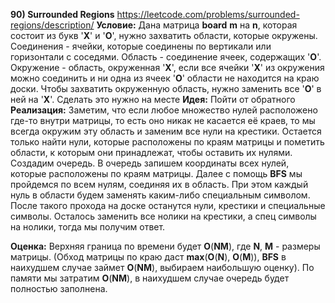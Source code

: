 **90) Surrounded Regions**
https://leetcode.com/problems/surrounded-regions/description/
**Условие:**
Дана матрица **board** **m** на **n**, которая состоит из букв '**X**' и '**O**', нужно захватить области, которые окружены.
Соединения - ячейки, которые соединены по вертикали или горизонтали с соседями.
Область - соединение ячеек, содержащих '**O**'.
Окружение - область, окруженная '**X**', если все ячейки '**X**' из окружения можно соединить и ни одна из ячеек '**O**' области не находится на краю доски.
Чтобы захватить окруженную область, нужно заменить все '**O**' в ней на '**X**'. Сделать это нужно на месте
**Идея:**
Пойти от обратного
**Реализация:**
    Заметим, что если любое множество нулей расположено где-то внутри матрицы, то есть оно никак не касается её краев, то мы всегда окружим эту область и заменим все нули на крестики. Остается только найти нули, которые расположены по краям матрицы и пометить области, к которым они принадлежат, чтобы оставить их нулями.
    Создадим очередь. В очередь запишем координаты всех нулей, которые расположены по краям матрицы. Далее с помощь **BFS** мы пройдемся по всем нулям, соединяя их в область. При этом каждый нуль в области будем заменять каким-либо специальным символом.
    После такого прохода на доске останутся нули, крестики и специальные символы. Осталось заменить все нолики на крестики, а спец символы на нолики, тогда мы получим ответ.

**Оценка:**
    Верхняя граница по времени будет **O**(**NM**), где **N**, **M** - размеры матрицы. (Обход матрицы по краю даст **max**(**O**(**N**), **O**(**M**)), **BFS** в наихудшем случае займет **O**(**NM**), выбираем наибольшую оценку). По памяти мы затратим **O**(**NM**), в наихудшем случае очередь будет полностью заполнена.
